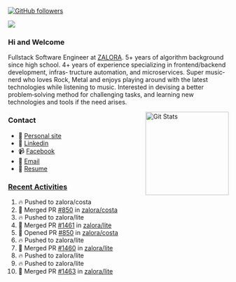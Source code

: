 [![GitHub followers](https://img.shields.io/github/followers/DeKal?label=Follow%20at%20GitHub&style=for-the-badge)](https://github.com/DeKal)

<img
  src="https://cr-ss-service.azurewebsites.net/api/ScreenShot?widget=summary&username=DeKal&badges=3&width=300&style=--header-bg-color:%23000;--border-radius:10px"
/>

### Hi and Welcome 
Fullstack Software Engineer at [ZALORA](https://github.com/zalora/). 5+ years of algorithm background since high school. 4+ years of experience specializing in frontend/backend development, infras‐ tructure automation, and microservices. Super music‐nerd who loves Rock, Metal and enjoys playing around with the latest technologies while listening to music. Interested in devising a better problem‐solving method for challenging tasks, and learning new technologies and tools if the need arises.


<a href="https://phatho-folio.now.sh/"><img alt="Git Stats" src="https://github-readme-stats.vercel.app/api?username=DeKal&show_icons=true&theme=merko&count_private=true" align="right" height="190" /></a>


### Contact

- 💬 [Personal site](https://phatho-folio.now.sh/)
- 🔗 [Linkedin](https://www.linkedin.com/in/phat-ho/)
- 📹 [Facebook](https://www.facebook.com/dekal.dev)
- 📧 <a href="mailto:hohuuphat22@gmail.com">Email</a>
- 📄 <a id="raw-url" href="https://raw.githubusercontent.com/DeKal/DeKal/master/cv/dekal.pdf">Resume</a>


### [Recent Activities](https://github.com/DeKal/github-activity-readme)
<!--START_SECTION:activity-->
1. 🔥 Pushed to zalora/costa
2. 🎉 Merged PR [#850](https://github.com/zalora/costa/pull/850) in [zalora/costa](https://github.com/zalora/costa)
3. 🔥 Pushed to zalora/lite
4. 🎉 Merged PR [#1461](https://github.com/zalora/lite/pull/1461) in [zalora/lite](https://github.com/zalora/lite)
5. 💪 Opened PR [#850](https://github.com/zalora/costa/pull/850) in [zalora/costa](https://github.com/zalora/costa)
6. 🔥 Pushed to zalora/lite
7. 🎉 Merged PR [#1460](https://github.com/zalora/lite/pull/1460) in [zalora/lite](https://github.com/zalora/lite)
8. 🔥 Pushed to zalora/lite
9. 🔥 Pushed to zalora/lite
10. 🎉 Merged PR [#1463](https://github.com/zalora/lite/pull/1463) in [zalora/lite](https://github.com/zalora/lite)
<!--END_SECTION:activity-->